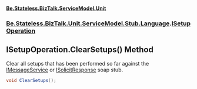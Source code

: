 #### [Be.Stateless.BizTalk.ServiceModel.Unit](README.md 'README')
### [Be.Stateless.BizTalk.Unit.ServiceModel.Stub.Language](Be.Stateless.BizTalk.Unit.ServiceModel.Stub.Language.md 'Be.Stateless.BizTalk.Unit.ServiceModel.Stub.Language').[ISetupOperation](ISetupOperation.md 'Be.Stateless.BizTalk.Unit.ServiceModel.Stub.Language.ISetupOperation')

## ISetupOperation.ClearSetups() Method

Clear all setups that has been performed so far against the [IMessageService](IMessageService.md 'Be.Stateless.BizTalk.Unit.ServiceModel.Channels.IMessageService') or [ISolicitResponse](ISolicitResponse.md 'Be.Stateless.BizTalk.Unit.ServiceModel.Stub.ISolicitResponse') soap stub.

```csharp
void ClearSetups();
```
